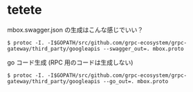 # tetete

mbox.swagger.json の生成はこんな感じでいい？

```
$ protoc -I. -I$GOPATH/src/github.com/grpc-ecosystem/grpc-gateway/third_party/googleapis --swagger_out=. mbox.proto
```

go コード生成 (RPC 用のコードは生成しない)

```
$ protoc -I. -I$GOPATH/src/github.com/grpc-ecosystem/grpc-gateway/third_party/googleapis --go_out=. mbox.proto
```
